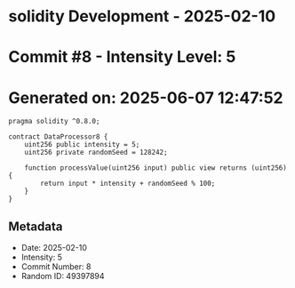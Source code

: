 ﻿# solidity Development - 2025-02-10
# Commit #8 - Intensity Level: 5
# Generated on: 2025-06-07 12:47:52
```solidity
pragma solidity ^0.8.0;

contract DataProcessor8 {
    uint256 public intensity = 5;
    uint256 private randomSeed = 128242;

    function processValue(uint256 input) public view returns (uint256) {
        return input * intensity + randomSeed % 100;
    }
}
```
## Metadata
- Date: 2025-02-10
- Intensity: 5
- Commit Number: 8
- Random ID: 49397894
